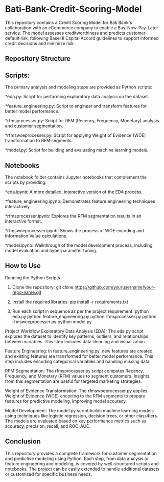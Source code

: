 
# Bati-Bank-Credit-Scoring-Model
This repository contains a Credit Scoring Model for Bati Bank's collaboration with an eCommerce company to enable a Buy-Now-Pay-Later service. The model assesses creditworthiness and predicts customer default risk, following Basel II Capital Accord guidelines to support informed credit decisions and minimize risk.

Repository Structure
---

Scripts:
---
The primary analysis and modeling steps are provided as Python scripts:

*eda.py: Script for performing exploratory data analysis on the dataset.

*feature_engineering.py: Script to engineer and transform features for better model performance.

*rfmsprocesser.py: Script for RFM (Recency, Frequency, Monetary) analysis and customer segmentation.

*rfmswoeprocesser.py: Script for applying Weight of Evidence (WOE) transformation to RFM segments.

*model.py: Script for building and evaluating machine learning models.

Notebooks
---

The notebook folder contains Jupyter notebooks that complement the scripts by providing:

*eda.ipynb: A more detailed, interactive version of the EDA process.

*feature_engineering.ipynb: Demonstrates feature engineering techniques interactively.

*rfmsprocesser.ipynb: Explores the RFM segmentation results in an interactive format.

*rfmswoeprocesser.ipynb: Shows the process of WOE encoding and Information Value calculations.

*model.ipynb: Walkthrough of the model development process, including model evaluation and hyperparameter tuning.


How to Use
---

Running the Python Scripts
1. Clone the repository:
git clone https://github.com/yourusername/your-repo-name.git


2. Install the required libraries:
pip install -r requirements.txt


3. Run each script in sequence as per the project requirement:
python eda.py
python feature_engineering.py
python rfmsprocesser.py
python rfmswoeprocesser.py
python model.py


Project Workflow
Exploratory Data Analysis (EDA):
The eda.py script explores the dataset to identify key patterns, outliers, and relationships between variables. This step includes data cleaning and visualization.

Feature Engineering:
In feature_engineering.py, new features are created, and existing features are transformed for better model performance. This step includes encoding categorical variables and handling missing data.

RFM Segmentation:
The rfmsprocesser.py script computes Recency, Frequency, and Monetary (RFM) values to segment customers. Insights from this segmentation are useful for targeted marketing strategies.

Weight of Evidence Transformation:
The rfmswoeprocesser.py applies Weight of Evidence (WOE) encoding to the RFM segments to prepare features for predictive modeling, improving model accuracy.

Model Development:
The model.py script builds machine learning models using techniques like logistic regression, decision trees, or other classifiers. The models are evaluated based on key performance metrics such as accuracy, precision, recall, and ROC-AUC.

Conclusion
---
This repository provides a complete framework for customer segmentation and predictive modeling using Python. Each step, from data analysis to feature engineering and modeling, is covered by well-structured scripts and notebooks. The project can be easily extended to handle additional datasets or customized for specific business needs.
